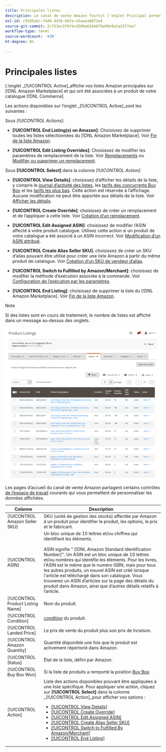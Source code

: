 ```yaml
---
title: Principales listes
description: Le canal de vente Amazon fournit l’onglet Principal permettant de surveiller les principales listes Amazon et qui correspondent à un produit de votre catalogue Commerce d’Adobe.
exl-id: c9105abc-74d6-442b-8d7a-e5aaea8872e4
source-git-commit: 2c753ec5f6f4cd509e61b4875e09e9a1a2577ee7
workflow-type: tm+mt
source-wordcount: '439'
ht-degree: 0%

---
```


# Principales listes

L’onglet _[!UICONTROL Active]_affiche vos listes Amazon principales sur [!DNL Amazon Marketplace] et qui ont été associées à un produit de votre catalogue [!DNL Commerce].

Les actions disponibles sur l’onglet _[!UICONTROL Active]_sont les suivantes :

Sous _[!UICONTROL Actions]_:

- **[!UICONTROL End Listing(s) on Amazon]**: Choisissez de supprimer toutes les listes sélectionnées du  [!DNL Amazon Marketplace]. Voir [Fin de la liste Amazon](./end-listings-manually.md).

- **[!UICONTROL Edit Listing Overrides]**: Choisissez de modifier les paramètres de remplacement de la liste. Voir [Remplacements](./overrides.md) ou [Modifier ou supprimer un remplacement](./creating-editing-overrides.md#edit-override-single-listing).

Sous **[!UICONTROL Select]** dans la colonne _[!UICONTROL Action]_:

- **[!UICONTROL View Details]**: choisissez d’afficher les détails de la liste, y compris le  [journal d’activité des listes](./product-listing-details.md#listing-activity-log), les  [tarifs des concurrents Buy Box](./product-listing-details.md#buy-box-competitor-pricing) et les  [tarifs les plus bas](./product-listing-details.md#lowest-competitor-pricing). Cette action est réservée à l’affichage. Aucune modification ne peut être apportée aux détails de la liste. Voir [Afficher les détails](./product-listing-details.md).

- **[!UICONTROL Create Override]**: choisissez de créer un remplacement et de l’appliquer à cette liste. Voir [Création d’un remplacement](./creating-editing-overrides.md).

- **[!UICONTROL Edit Assigned ASIN]**: choisissez de modifier l’ASIN affecté à votre produit catalogue. Utilisez cette action si un produit de votre catalogue a été associé à un ASIN incorrect. Voir [Modification d’un ASIN attribué](./edit-assigned-asin.md).

- **[!UICONTROL Create Alias Seller SKU]**: choisissez de créer un SKU d’alias pouvant être utilisé pour créer une liste Amazon à partir du même produit de catalogue. Voir [Création d’un SKU de vendeur d’alias](./create-alias-seller-sku.md).

- **[!UICONTROL Switch to Fulfilled by Amazon/Merchant]**: choisissez de modifier la méthode d’exécution associée à la commande. Voir [Configuration de l’exécution par les paramètres](./fulfilled-by.md#configure-fulfilled-by-settings).

- **[!UICONTROL End Listing]**: choisissez de supprimer la liste du  [!DNL Amazon Marketplace]. Voir [Fin de la liste Amazon](./end-listings-manually.md).

>[!NOTE]
>
>Si des listes sont en cours de traitement, le nombre de listes est affiché dans un message au-dessus des onglets.

![Principales listes](assets/amazon-active-listings.png)

Les pages d’accueil du canal de vente Amazon partagent certains contrôles [de l’espace de travail](./workspace-controls.md) courants qui vous permettent de personnaliser les données affichées.

| Colonne | Description |
|--- |--- |
| [!UICONTROL Amazon Seller SKU] | SKU (unité de gestion des stocks) affectée par Amazon à un produit pour identifier le produit, les options, le prix et le fabricant. |
| [!UICONTROL ASIN] | Un bloc unique de 10 lettres et/ou chiffres qui identifient les éléments. <br><br>ASIN signifie &quot; [!DNL Amazon Standard Identification Number]&quot;. Un ASIN est un bloc unique de 10 lettres et/ou nombres qui identifie les éléments. Pour les livres, l&#39;ASIN est le même que le numéro ISBN, mais pour tous les autres produits, un nouvel ASIN est créé lorsque l&#39;article est téléchargé dans son catalogue. Vous trouverez un ASIN d’articles sur la page des détails du produit dans Amazon, ainsi que d’autres détails relatifs à l’article. |
| [!UICONTROL Product Listing Name] | Nom du produit. |
| [!UICONTROL Condition] | [condition](./product-listing-condition.md) du produit. |
| [!UICONTROL Landed Price] | Le prix de vente du produit plus son prix de livraison. |
| [!UICONTROL Amazon Quantity] | Quantité disponible une fois que le produit est activement répertorié dans Amazon. |
| [!UICONTROL Status] | État de la liste, défini par Amazon. |
| [!UICONTROL Buy Box Won] | Si la liste de produits a remporté la position [Buy Box](./buy-box-competitor-pricing.md). |
| [!UICONTROL Action] | Liste des actions disponibles pouvant être appliquées à une liste spécifique. Pour appliquer une action, cliquez sur **[!UICONTROL Select]** dans la colonne _[!UICONTROL Action]_pour afficher vos options :<ul><li>[[!UICONTROL View Details]](./product-listing-details.md)</li><li>[[!UICONTROL Create Override]](./creating-editing-overrides.md)</li><li>[[!UICONTROL Edit Assigned ASIN]](./edit-assigned-asin.md)</li><li>[[!UICONTROL Create Alias Seller SKU]](./create-alias-seller-sku.md#region-specific)</li><li>[[!UICONTROL Switch to Fulfilled By Amazon/Merchant]](./fulfilled-by.md#configure-fulfilled-by-settings)</li><li>[[!UICONTROL End Listing]](./end-listings-manually.md)</li></ul> |
